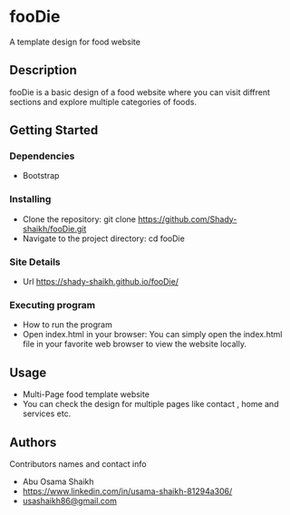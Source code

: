 # fooDie

A template design for food website

## Description

fooDie is a basic design of a food website where you can visit diffrent sections and explore multiple categories of foods.

## Getting Started

### Dependencies

* Bootstrap

### Installing

* Clone the repository: git clone https://github.com/Shady-shaikh/fooDie.git
* Navigate to the project directory: cd fooDie

### Site Details

* Url https://shady-shaikh.github.io/fooDie/

### Executing program

* How to run the program
* Open index.html in your browser:
You can simply open the index.html file in your favorite web browser to view the website locally.

## Usage
* Multi-Page food template website
* You can check the design for multiple pages like contact , home and services etc.


## Authors

Contributors names and contact info

* Abu Osama Shaikh  
* https://www.linkedin.com/in/usama-shaikh-81294a306/
* usashaikh86@gmail.com



